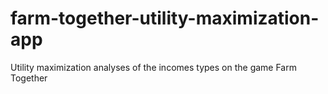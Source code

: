 # farm-together-utility-maximization-app
 Utility maximization analyses of the incomes types on the game Farm Together

